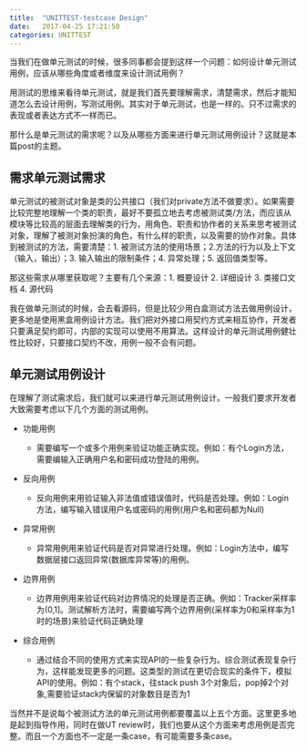 ```yaml
---
title:  "UNITTEST-testcase Design"
date:   2017-04-25 17:21:50
categories: UNITTEST
---
```


当我们在做单元测试的时候，很多同事都会提到这样一个问题：如何设计单元测试用例，应该从哪些角度或者维度来设计测试用例？

用测试的思维来看待单元测试，就是我们首先要理解需求，清楚需求，然后才能知道怎么去设计用例，写测试用例。其实对于单元测试，也是一样的。只不过需求的表现或者表达方式不一样而已。

那什么是单元测试的需求呢？以及从哪些方面来进行单元测试用例设计？这就是本篇post的主题。

## **需求单元测试需求**

单元测试的被测试对象是类的公共接口（我们对private方法不做要求）。如果需要比较完整地理解一个类的职责，最好不要孤立地去考虑被测试类/方法，而应该从模块等比较高的层面去理解类的行为，用角色、职责和协作者的关系来思考被测试对象，理解了被测对象扮演的角色，有什么样的职责，以及需要的协作对象。具体到被测试的方法，需要清楚：1. 被测试方法的使用场景；2.方法的行为以及上下文（输入，输出）；3. 输入输出的限制条件；4. 异常处理；5. 返回值类型等。

那这些需求从哪里获取呢？主要有几个来源：1. 概要设计 2. 详细设计 3. 类接口文档 4. 源代码

我在做单元测试的时候，会去看源码，但是比较少用白盒测试方法去做用例设计，更多地是使用黑盒用例设计方法。我们把对外接口用契约方式来相互协作，开发者只要满足契约即可，内部的实现可以使用不用算法。这样设计的单元测试用例健壮性比较好，只要接口契约不改，用例一般不会有问题。

## **单元测试用例设计**

在理解了测试需求后，我们就可以来进行单元测试用例设计。一般我们要求开发者大致需要考虑以下几个方面的测试用例。

- 功能用例
	- 需要编写一个或多个用例来验证功能正确实现。例如：有个Login方法，需要编输入正确用户名和密码成功登陆的用例。

- 反向用例
	- 反向用例来用验证输入非法值或错误值时，代码是否处理。例如：Login方法，编写输入错误用户名或密码的用例(用户名和密码都为Null)

- 异常用例
	- 异常用例用来验证代码是否对异常进行处理。例如：Login方法中，编写数据层接口返回异常(数据库异常等)的用例。

- 边界用例
	- 边界用例用来验证代码对边界情况的处理是否正确。例如：Tracker采样率为(0,1]。测试解析方法时，需要编写两个边界用例(采样率为0和采样率为1时的场景)来验证代码正确处理

- 综合用例
	- 通过结合不同的使用方式来实现API的一些复杂行为。综合测试表现复杂行为，这样能发现更多的问题。这类型的测试在更切合现实的条件下，模拟API的使用。例如：有个stack，往stack push 3个对象后，pop掉2个对象,需要验证stack内保留的对象数目是否为1

当然并不是说每个被测试方法的单元测试用例都要覆盖以上五个方面。这里更多地是起到指导作用，同时在做UT review时，我们也要从这个方面来考虑用例是否完整。而且一个方面也不一定是一条case，有可能需要多条case。

